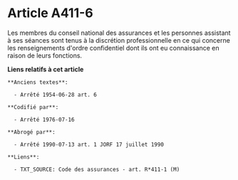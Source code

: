 # Article A411-6

Les membres du conseil national des assurances et les personnes assistant à ses séances sont tenus à la discrétion
professionnelle en ce qui concerne les renseignements d'ordre confidentiel dont ils ont eu connaissance en raison de leurs
fonctions.

**Liens relatifs à cet article**

	**Anciens textes**:

	  - Arrêté 1954-06-28 art. 6

	**Codifié par**:

	  - Arrêté 1976-07-16

	**Abrogé par**:

	  - Arrêté 1990-07-13 art. 1 JORF 17 juillet 1990

	**Liens**:

	  - TXT_SOURCE: Code des assurances - art. R*411-1 (M)
